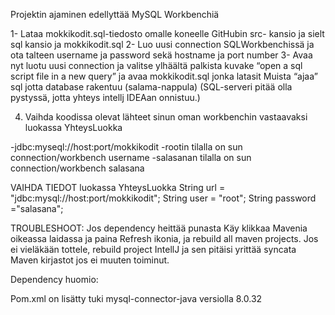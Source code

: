 Projektin ajaminen edellyttää MySQL Workbenchiä 

 
1- Lataa mokkikodit.sql-tiedosto omalle koneelle GitHubin src- kansio ja sielt sql kansio ja mokkikodit.sql
2- Luo uusi connection SQLWorkbenchissä ja ota talteen username ja password sekä hostname ja port number 
3- Avaa nyt luotu uusi connection ja valitse ylhäältä palkista kuvake  “open a sql script file in a new query” ja avaa mokkikodit.sql jonka latasit 
Muista “ajaa” sql jotta database rakentuu (salama-nappula) 
(SQL-serveri pitää olla pystyssä, jotta yhteys intellj IDEAan onnistuu.) 

4. Vaihda koodissa olevat lähteet sinun oman workbenchin vastaavaksi luokassa YhteysLuokka

-jdbc:myseql://host:port/mokkikodit
-rootin tilalla on sun connection/workbench username 
-salasanan tilalla on sun connection/workbench salasana 

VAIHDA TIEDOT luokassa YhteysLuokka
String url = "jdbc:mysql://host:port/mokkikodit"; 
String user = "root"; 
String password ="salasana"; 

 

TROUBLESHOOT: 
Jos dependency heittää punasta
Käy klikkaa Mavenia oikeassa laidassa ja paina Refresh ikonia, ja rebuild all maven projects. 
Jos ei vieläkään tottele, rebuild project IntellJ ja  sen pitäisi yrittää syncata Maven kirjastot jos ei muuten toiminut. 

Dependency huomio: 

Pom.xml on lisätty tuki mysql-connector-java versiolla 8.0.32 
